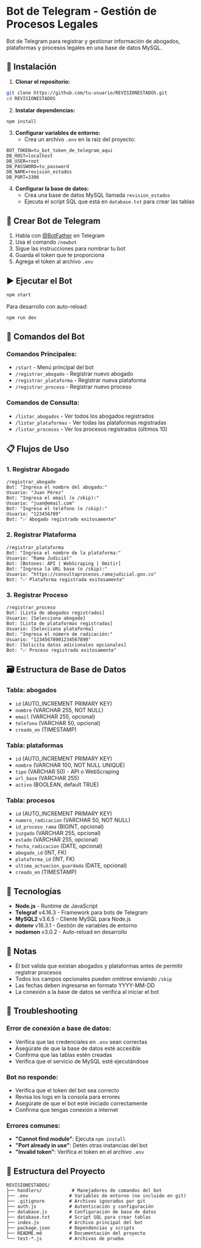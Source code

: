 # Bot de Telegram - Gestión de Procesos Legales

Bot de Telegram para registrar y gestionar información de abogados, plataformas y procesos legales en una base de datos MySQL.

## 🚀 Instalación

1. **Clonar el repositorio:**
```bash
git clone https://github.com/tu-usuario/REVISIONESTADOS.git
cd REVISIONESTADOS
```

2. **Instalar dependencias:**
```bash
npm install
```

3. **Configurar variables de entorno:**
   - Crea un archivo `.env` en la raíz del proyecto:
```env
BOT_TOKEN=tu_bot_token_de_telegram_aqui
DB_HOST=localhost
DB_USER=root
DB_PASSWORD=tu_password
DB_NAME=revision_estados
DB_PORT=3306
```

4. **Configurar la base de datos:**
   - Crea una base de datos MySQL llamada `revision_estados`
   - Ejecuta el script SQL que está en `database.txt` para crear las tablas

## 📱 Crear Bot de Telegram

1. Habla con [@BotFather](https://t.me/botfather) en Telegram
2. Usa el comando `/newbot`
3. Sigue las instrucciones para nombrar tu bot
4. Guarda el token que te proporciona
5. Agrega el token al archivo `.env`

## ▶️ Ejecutar el Bot

```bash
npm start
```

Para desarrollo con auto-reload:
```bash
npm run dev
```

## 🤖 Comandos del Bot

### Comandos Principales:
- `/start` - Menú principal del bot
- `/registrar_abogado` - Registrar nuevo abogado
- `/registrar_plataforma` - Registrar nueva plataforma
- `/registrar_proceso` - Registrar nuevo proceso

### Comandos de Consulta:
- `/listar_abogados` - Ver todos los abogados registrados
- `/listar_plataformas` - Ver todas las plataformas registradas
- `/listar_procesos` - Ver los procesos registrados (últimos 10)

## 📋 Flujos de Uso

### 1. Registrar Abogado
```
/registrar_abogado
Bot: "Ingresa el nombre del abogado:"
Usuario: "Juan Pérez"
Bot: "Ingresa el email (o /skip):"
Usuario: "juan@email.com"
Bot: "Ingresa el teléfono (o /skip):"
Usuario: "123456789"
Bot: "✅ Abogado registrado exitosamente"
```

### 2. Registrar Plataforma
```
/registrar_plataforma
Bot: "Ingresa el nombre de la plataforma:"
Usuario: "Rama Judicial"
Bot: [Botones: API | WebScraping | Omitir]
Bot: "Ingresa la URL base (o /skip):"
Usuario: "https://consultaprocesos.ramajudicial.gov.co"
Bot: "✅ Plataforma registrada exitosamente"
```

### 3. Registrar Proceso
```
/registrar_proceso
Bot: [Lista de abogados registrados]
Usuario: [Selecciona abogado]
Bot: [Lista de plataformas registradas]
Usuario: [Selecciona plataforma]
Bot: "Ingresa el número de radicación:"
Usuario: "12345678901234567890"
Bot: [Solicita datos adicionales opcionales]
Bot: "✅ Proceso registrado exitosamente"
```

## 🗃️ Estructura de Base de Datos

### Tabla: abogados
- `id` (AUTO_INCREMENT PRIMARY KEY)
- `nombre` (VARCHAR 255, NOT NULL)
- `email` (VARCHAR 255, opcional)
- `telefono` (VARCHAR 50, opcional)
- `creado_en` (TIMESTAMP)

### Tabla: plataformas
- `id` (AUTO_INCREMENT PRIMARY KEY)
- `nombre` (VARCHAR 100, NOT NULL UNIQUE)
- `tipo` (VARCHAR 50) - API o WebScraping
- `url_base` (VARCHAR 255)
- `activo` (BOOLEAN, default TRUE)

### Tabla: procesos
- `id` (AUTO_INCREMENT PRIMARY KEY)
- `numero_radicacion` (VARCHAR 50, NOT NULL)
- `id_proceso_rama` (BIGINT, opcional)
- `juzgado` (VARCHAR 255, opcional)
- `estado` (VARCHAR 255, opcional)
- `fecha_radicacion` (DATE, opcional)
- `abogado_id` (INT, FK)
- `plataforma_id` (INT, FK)
- `ultima_actuacion_guardada` (DATE, opcional)
- `creado_en` (TIMESTAMP)

## 🔧 Tecnologías

- **Node.js** - Runtime de JavaScript
- **Telegraf** v4.16.3 - Framework para bots de Telegram
- **MySQL2** v3.6.5 - Cliente MySQL para Node.js
- **dotenv** v16.3.1 - Gestión de variables de entorno
- **nodemon** v3.0.2 - Auto-reload en desarrollo

## 📝 Notas

- El bot valida que existan abogados y plataformas antes de permitir registrar procesos
- Todos los campos opcionales pueden omitirse enviando `/skip`
- Las fechas deben ingresarse en formato YYYY-MM-DD
- La conexión a la base de datos se verifica al iniciar el bot

## 🚨 Troubleshooting

### Error de conexión a base de datos:
- Verifica que las credenciales en `.env` sean correctas
- Asegúrate de que la base de datos esté accesible
- Confirma que las tablas estén creadas
- Verifica que el servicio de MySQL esté ejecutándose

### Bot no responde:
- Verifica que el token del bot sea correcto
- Revisa los logs en la consola para errores
- Asegúrate de que el bot esté iniciado correctamente
- Confirma que tengas conexión a internet

### Errores comunes:
- **"Cannot find module"**: Ejecuta `npm install`
- **"Port already in use"**: Detén otras instancias del bot
- **"Invalid token"**: Verifica el token en el archivo `.env`

## 📂 Estructura del Proyecto

```
REVISIONESTADOS/
├── handlers/           # Manejadores de comandos del bot
├── .env               # Variables de entorno (no incluido en git)
├── .gitignore         # Archivos ignorados por git
├── auth.js            # Autenticación y configuración
├── database.js        # Configuración de base de datos
├── database.txt       # Script SQL para crear tablas
├── index.js           # Archivo principal del bot
├── package.json       # Dependencias y scripts
├── README.md          # Documentación del proyecto
└── test-*.js          # Archivos de prueba
```